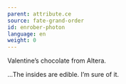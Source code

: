 ```yaml
---
parent: attribute.ce
source: fate-grand-order
id: enrober-photon
language: en
weight: 0
---
```


Valentine’s chocolate from Altera.

…The insides are edible. I’m sure of it.
